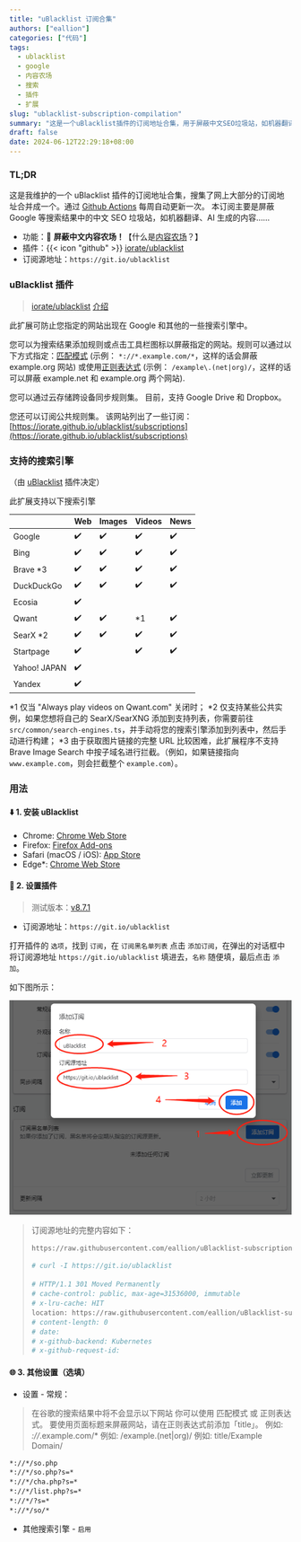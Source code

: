 ```yaml
---
title: "uBlacklist 订阅合集"
authors: ["eallion"]
categories: ["代码"]
tags: 
  - ublacklist
  - google
  - 内容农场
  - 搜索
  - 插件
  - 扩展
slug: "ublacklist-subscription-compilation"
summary: "这是一个uBlacklist插件的订阅地址合集，用于屏蔽中文SEO垃圾站，如机器翻译、AI生成的内容。通过Github Actions每周自动更新。插件可防止指定的网站出现在搜索引擎结果中，可以添加规则或点击工具栏图标屏蔽指定的网站。规则可使用匹配模式或正则表达式指定，并可通过云存储跨设备同步。支持的搜索引擎有Google、Bing、Brave、DuckDuckGo、Ecosia、Qwant、SearX、Startpage、Yahoo! JAPAN和Yandex。安装插件后，设置订阅黑名单列表并添加订阅地址。还可进行其他设置，如在谷歌搜索结果中屏蔽特定网站。"
draft: false
date: 2024-06-12T22:29:18+08:00
---
```


### TL;DR

这是我维护的一个 uBlacklist 插件的订阅地址合集，搜集了网上大部分的订阅地址合并成一个。通过 [Github Actions](https://github.com/eallion/uBlacklist-subscription-compilation/actions/workflows/go.yml) 每周自动更新一次。
本订阅主要是屏蔽 Google 等搜索结果中的中文 SEO 垃圾站，如机器翻译、AI 生成的内容……

- 功能：🧱 **屏蔽中文内容农场！**【什么是[内容农场](https://zh.wikipedia.org/wiki/%E5%85%A7%E5%AE%B9%E8%BE%B2%E5%A0%B4)？】
- 插件：{{< icon "github" >}} [iorate/ublacklist](https://github.com/iorate/ublacklist)
- 订阅源地址：`https://git.io/ublacklist`

### uBlacklist 插件

> [iorate/ublacklist](https://github.com/iorate/ublacklist) [介绍](https://github.com/iorate/ublacklist/blob/master/README.zh-CN.md#%E4%BB%8B%E7%BB%8D)

此扩展可防止您指定的网站出现在 Google 和其他的一些搜索引擎中。

您可以为搜索结果添加规则或点击工具栏图标以屏蔽指定的网站。规则可以通过以下方式指定：[匹配模式](https://developer.mozilla.org/zh-CN/docs/mozilla/add-ons/webextensions/match_patterns) (示例： `*://*.example.com/*`，这样的话会屏蔽 example.org 网站) 或使用[正则表达式](https://developer.mozilla.org/zh-CN/docs/web/javascript/guide/regular_expressions) (示例： `/example\.(net|org)/`，这样的话可以屏蔽 example.net 和 example.org 两个网站).

您可以通过云存储跨设备同步规则集。 目前，支持 Google Drive 和 Dropbox。

您还可以订阅公共规则集。 该网站列出了一些订阅：[https://iorate.github.io/ublacklist/subscriptions](https://iorate.github.io/ublacklist/subscriptions)

### 支持的搜索引擎

（由 [uBlacklist](https://github.com/iorate/ublacklist) 插件决定）

此扩展支持以下搜索引擎

|              | Web                | Images             | Videos             | News               |
| ------------ | ------------------ | ------------------ | ------------------ | ------------------ |
| Google       | :heavy_check_mark: | :heavy_check_mark: | :heavy_check_mark: | :heavy_check_mark: |
| Bing         | :heavy_check_mark: | :heavy_check_mark: | :heavy_check_mark: | :heavy_check_mark: |
| Brave \*3    | :heavy_check_mark: | :heavy_check_mark: | :heavy_check_mark: | :heavy_check_mark: |
| DuckDuckGo   | :heavy_check_mark: | :heavy_check_mark: | :heavy_check_mark: | :heavy_check_mark: |
| Ecosia       | :heavy_check_mark: |                    |                    |                    |
| Qwant        | :heavy_check_mark: | :heavy_check_mark: | \*1                | :heavy_check_mark: |
| SearX \*2    | :heavy_check_mark: | :heavy_check_mark: | :heavy_check_mark: | :heavy_check_mark: |
| Startpage    | :heavy_check_mark: |                    | :heavy_check_mark: | :heavy_check_mark: |
| Yahoo! JAPAN | :heavy_check_mark: |                    |                    |                    |
| Yandex       | :heavy_check_mark: |                    |                    |                    |

\*1 仅当 "Always play videos on Qwant.com" 关闭时；
\*2 仅支持某些公共实例，如果您想将自己的 SearX/SearXNG 添加到支持列表，你需要前往`src/common/search-engines.ts`，并手动将您的搜索引擎添加到列表中，然后手动进行构建；
\*3 由于获取图片链接的完整 URL 比较困难，此扩展程序不支持 Brave Image Search 中按子域名进行拦截。（例如，如果链接指向 `www.example.com`，则会拦截整个 `example.com`）。

### 用法

#### ⬇️ 1. 安装 uBlacklist

- Chrome: [Chrome Web Store](https://chrome.google.com/webstore/detail/ublacklist/pncfbmialoiaghdehhbnbhkkgmjanfhe)
- Firefox: [Firefox Add-ons](https://addons.mozilla.org/en-US/firefox/addon/ublacklist/)
- Safari (macOS / iOS): [App Store](https://apps.apple.com/us/app/ublacklist-for-safari/id1547912640)
- Edge*: [Chrome Web Store](https://chrome.google.com/webstore/detail/ublacklist/pncfbmialoiaghdehhbnbhkkgmjanfhe)

#### 🔧 2. 设置插件

> 测试版本：[v8.7.1](https://github.com/iorate/ublacklist/releases/tag/v8.7.1)

- 订阅源地址：`https://git.io/ublacklist`

打开插件的 `选项`，找到 `订阅`，在 `订阅黑名单列表` 点击 `添加订阅`，在弹出的对话框中将订阅源地址 `https://git.io/ublacklist` 填进去，`名称` 随便填，最后点击 `添加`。

如下图所示：

![](x2yWi62OWl.png)

<blockquote>
订阅源地址的完整内容如下：

```bash
https://raw.githubusercontent.com/eallion/uBlacklist-subscription-compilation/main/uBlacklist.txt
```

```bash
# curl -I https://git.io/ublacklist

# HTTP/1.1 301 Moved Permanently
# cache-control: public, max-age=31536000, immutable
# x-lru-cache: HIT
location: https://raw.githubusercontent.com/eallion/uBlacklist-subscription-compilation/main/uBlacklist.txt
# content-length: 0
# date: 
# x-github-backend: Kubernetes
# x-github-request-id: 
```

</blockquote>

#### 🌐 3. 其他设置（选填）

- 设置 - 常规：

> 在谷歌的搜索结果中将不会显示以下网站
> 你可以使用 匹配模式 或 正则表达式。
> 要使用页面标题来屏蔽网站，请在正则表达式前添加「title」。
> 例如: *://*.example.com/*
> 例如: /example\.(net|org)/
> 例如: title/Example Domain/

```bash
*://*/so.php
*://*/so.php?s=*
*://*/cha.php?s=*
*://*/list.php?s=*
*://*/?s=*
*://*/so/*
```

- 其他搜索引擎 - `启用`
